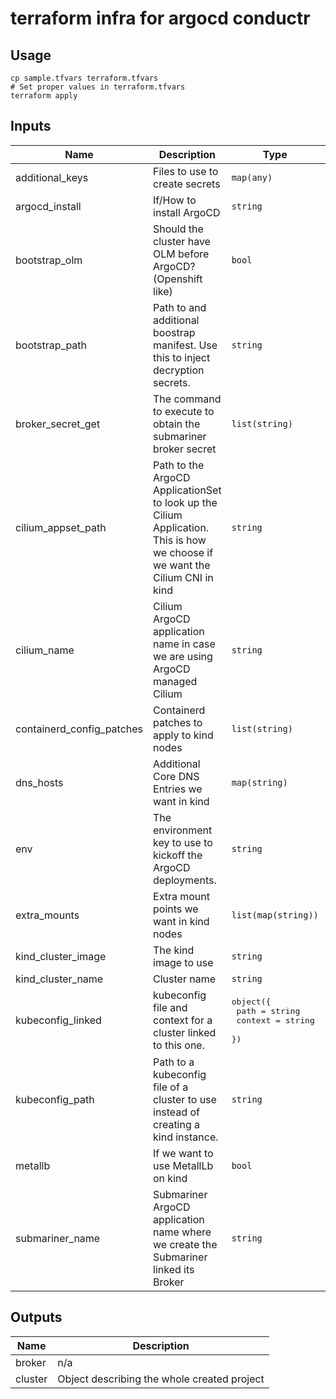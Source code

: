 # terraform infra for argocd conductr

## Usage
```shell
cp sample.tfvars terraform.tfvars
# Set proper values in terraform.tfvars
terraform apply
```
<!-- BEGINNING OF PRE-COMMIT-TERRAFORM DOCS HOOK -->
## Inputs

| Name | Description | Type | Default | Required |
|------|-------------|------|---------|:--------:|
| additional\_keys | Files to use to create secrets | `map(any)` | `{}` | no |
| argocd\_install | If/How to install ArgoCD | `string` | `"helm"` | no |
| bootstrap\_olm | Should the cluster have OLM before ArgoCD? (Openshift like) | `bool` | `false` | no |
| bootstrap\_path | Path to and additional boostrap manifest. Use this to inject decryption secrets. | `string` | `null` | no |
| broker\_secret\_get | The command to execute to obtain the submariner broker secret | `list(string)` | `[]` | no |
| cilium\_appset\_path | Path to the ArgoCD ApplicationSet to look up the Cilium Application. This is how we choose if we want the Cilium CNI in kind | `string` | `null` | no |
| cilium\_name | Cilium ArgoCD application name in case we are using ArgoCD managed Cilium | `string` | `"cilium"` | no |
| containerd\_config\_patches | Containerd patches to apply to kind nodes | `list(string)` | `[]` | no |
| dns\_hosts | Additional Core DNS Entries we want in kind | `map(string)` | `null` | no |
| env | The environment key to use to kickoff the ArgoCD deployments. | `string` | `null` | no |
| extra\_mounts | Extra mount points we want in kind nodes | `list(map(string))` | `[]` | no |
| kind\_cluster\_image | The kind image to use | `string` | `"kindest/node:v1.31.0"` | no |
| kind\_cluster\_name | Cluster name | `string` | `"argocd-conductr"` | no |
| kubeconfig\_linked | kubeconfig file and context for a cluster linked to this one. | <pre>object({<br>    path    = string<br>    context = string<br>  })</pre> | <pre>{<br>  "context": null,<br>  "path": null<br>}</pre> | no |
| kubeconfig\_path | Path to a kubeconfig file of a cluster to use instead of creating a kind instance. | `string` | `null` | no |
| metallb | If we want to use MetallLb on kind | `bool` | `true` | no |
| submariner\_name | Submariner ArgoCD application name where we create the Submariner linked its Broker | `string` | `"submariner-operator"` | no |

## Outputs

| Name | Description |
|------|-------------|
| broker | n/a |
| cluster | Object describing the whole created project |

<!-- END OF PRE-COMMIT-TERRAFORM DOCS HOOK -->